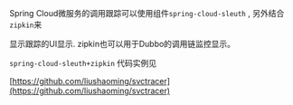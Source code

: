 Spring Cloud微服务的调用跟踪可以使用组件<code>spring-cloud-sleuth</code> , 另外结合<code>zipkin</code>来
    
显示跟踪的UI显示.  zipkin也可以用于Dubbo的调用链监控显示。

<code>spring-cloud-sleuth+zipkin</code> 代码实例见

[https://github.com/liushaoming/svctracer](https://github.com/liushaoming/svctracer)
